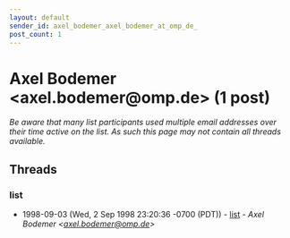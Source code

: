 ```yaml
---
layout: default
sender_id: axel_bodemer_axel_bodemer_at_omp_de_
post_count: 1
---
```


# Axel Bodemer <axel.bodemer<span>@</span>omp.de> (1 post)

_Be aware that many list participants used multiple email addresses over their time active on the list. As such this page may not contain all threads available._

## Threads

### list
+ 1998-09-03 (Wed, 2 Sep 1998 23:20:36 -0700 (PDT)) - [list](/archive/1998/09/955bdae0fa2b5510c9b6a0707ebe22651e555a11e97ffa08058fee40331dab13) - _Axel Bodemer \<axel.bodemer@omp.de\>_

